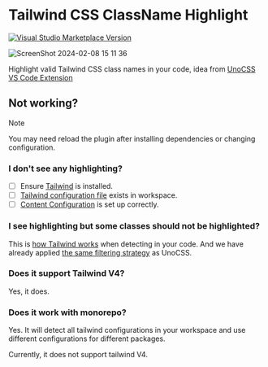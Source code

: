 # Tailwind CSS ClassName Highlight

<a href="https://marketplace.visualstudio.com/items?itemName=hyoban.tailwindcss-classname-highlight&ssr=false#overview" target="__blank"><img src="https://img.shields.io/visual-studio-marketplace/v/hyoban.tailwindcss-classname-highlight.svg?color=eee&amp;label=VS%20Code%20Marketplace&logo=visual-studio-code" alt="Visual Studio Marketplace Version" /></a>

![ScreenShot 2024-02-08 15 11 36](https://github.com/hyoban/tailwindcss-classname-highlight/assets/38493346/81cf883b-67a5-4db8-84b8-f1ae4121a0fc)

Highlight valid Tailwind CSS class names in your code, idea from [UnoCSS VS Code Extension](https://unocss.dev/integrations/vscode)

## Not working?

> [!NOTE]
> You may need reload the plugin after installing dependencies or changing configuration.

### I don't see any highlighting?

- [ ] Ensure [Tailwind](https://tailwindcss.com/docs/installation) is installed.
- [ ] [Tailwind configuration file](https://tailwindcss.com/docs/configuration) exists in workspace.
- [ ] [Content Configuration](https://tailwindcss.com/docs/content-configuration) is set up correctly.

### I see highlighting but some classes should not be highlighted?

This is [how Tailwind works](https://tailwindcss.com/docs/content-configuration#class-detection-in-depth) when detecting in your code. And we have already applied [the same filtering strategy](https://github.com/unocss/unocss/issues/3278) as UnoCSS.

### Does it support Tailwind V4?

Yes, it does.

### Does it work with monorepo?

Yes. It will detect all tailwind configurations in your workspace and use different configurations for different packages.

Currently, it does not support tailwind V4.
